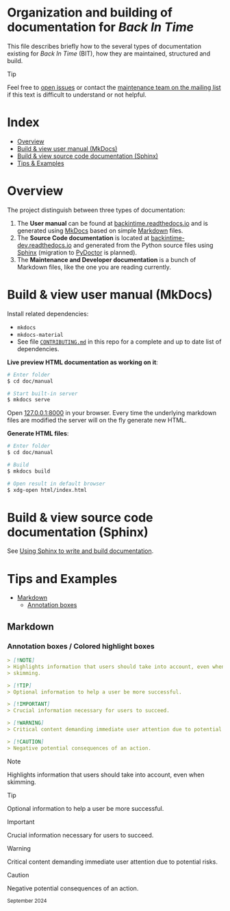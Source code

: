 <!--
SPDX-FileCopyrightText: © 2024 Christian Buhtz <c.buhtz@posteo.jp>

SPDX-License-Identifier: GPL-2.0-or-later

This file is part of the program "Back In Time" which is released under GNU
General Public License v2 (GPLv2). See file/folder LICENSE or go to
<https://spdx.org/licenses/GPL-2.0-or-later.html>
-->

# Organization and building of documentation for _Back In Time_
This file describes briefly how to the several types of documentation existing
for _Back In Time_ (BIT), how they are maintained, structured and build.

> [!TIP]
> Feel free to [open issues](https://github.com/bit-team/backintime/issues)
> or contact the
> [maintenance team on the mailing list](https://mail.python.org/mailman3/lists/bit-dev.python.org/)
> if this text is difficult to understand or not helpful.

# Index

<!-- TOC start (generated with https://github.com/derlin/bitdowntoc) -->
- [Overview](#overview)
- [Build & view user manual (MkDocs)](#build--view-user-manual-mkdocs)
- [Build & view source code documentation (Sphinx)](#build--view-source-code-documentation-sphinx)
- [Tips & Examples](#tips-and-examples)
<!-- TOC end -->

# Overview

The project distinguish between three types of documentation:

1. The **User manual** can be found at
   [backintime.readthedocs.io](http://backintime.readthedocs.io) and is
   generated using [MkDocs](https://www.mkdocs.org) based on simple
   [Markdown](https://en.wikipedia.org/wiki/Markdown) files.
2. The **Source Code documentation** is located at 
   [backintime-dev.readthedocs.io](http://backintime-dev.readthedocs.io) and
   generated from the Python source files using
   [Sphinx](https://www.sphinx-doc.org) (migration to
   [PyDoctor](https://pydoctor.readthedocs.io) is planned).
3. The **Maintenance and Developer documentation** is a bunch of Markdown
   files, like the one you are reading currently.


# Build & view user manual (MkDocs)

Install related dependencies:
  - `mkdocs`
  - `mkdocs-material`
  - See file [`CONTRIBUTING.md`](../../CONTRIBUTING.md) in this repo for a
    complete and up to date list of dependencies.

**Live preview HTML documentation as working on it**:

```sh
# Enter folder
$ cd doc/manual

# Start built-in server
$ mkdocs serve
```
Open [127.0.0.1:8000](http://127.0.0.1:8000) in your browser. Every time the
underlying markdown files are modified the server will on the fly generate new
HTML.

**Generate HTML files**:

```sh
# Enter folder
$ cd doc/manual

# Build
$ mkdocs build

# Open result in default browser
$ xdg-open html/index.html
```

# Build & view source code documentation (Sphinx)

See [Using Sphinx to write and build documentation](1b_doc_sphinx_howto.md).

# Tips and Examples
- [Markdown](#markdown)
  - [Annotation boxes](#annotation-boxes--colored-highlight-boxes)

## Markdown
### Annotation boxes / Colored highlight boxes
``` markdown
> [!NOTE]  
> Highlights information that users should take into account, even when
> skimming.

> [!TIP]
> Optional information to help a user be more successful.

> [!IMPORTANT]  
> Crucial information necessary for users to succeed.

> [!WARNING]  
> Critical content demanding immediate user attention due to potential risks.

> [!CAUTION]
> Negative potential consequences of an action.
```

> [!NOTE]  
> Highlights information that users should take into account, even when
> skimming.

> [!TIP]
> Optional information to help a user be more successful.

> [!IMPORTANT]
> Crucial information necessary for users to succeed.

> [!WARNING]
> Critical content demanding immediate user attention due to potential risks.

> [!CAUTION]
> Negative potential consequences of an action.

<sub>September 2024</sub>
